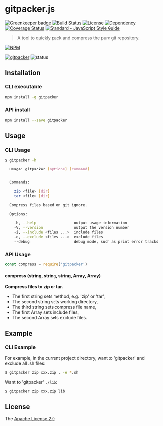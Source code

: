 # gitpacker.js

[![Greenkeeper badge](https://badges.greenkeeper.io/WindomZ/gitpacker.js.svg)](https://greenkeeper.io/)
[![Build Status](https://travis-ci.org/WindomZ/gitpacker.js.svg?branch=master)](https://travis-ci.org/WindomZ/gitpacker.js)
[![License](https://img.shields.io/badge/license-Apache-green.svg)](https://www.apache.org/licenses/LICENSE-2.0.html)
[![Dependency](https://david-dm.org/WindomZ/gitpacker.js.svg)](https://david-dm.org/WindomZ/gitpacker.js)
[![Coverage Status](https://coveralls.io/repos/github/WindomZ/gitpacker.js/badge.svg?branch=dev)](https://coveralls.io/github/WindomZ/gitpacker.js?branch=dev)
[![Standard - JavaScript Style Guide](https://img.shields.io/badge/code_style-standard-brightgreen.svg)](https://standardjs.com/)

> A tool to quickly pack and compress the pure git repository.

[![NPM](https://nodei.co/npm/gitpacker.png)](https://nodei.co/npm/gitpacker/)

[![gitpacker](https://img.shields.io/npm/v/gitpacker.svg)](https://www.npmjs.com/package/gitpacker)
![status](https://img.shields.io/badge/status-stable-green.svg)

## Installation

### CLI executable

```bash
npm install -g gitpacker
```

### API install

```bash
npm install --save gitpacker
```

## Usage

### CLI Usage

```bash
$ gitpacker -h

  Usage: gitpacker [options] [command]


  Commands:

    zip <file> [dir]
    tar <file> [dir]

  Compress files based on git ignore.

  Options:

    -h, --help                 output usage information
    -V, --version              output the version number
    -i, --include <files ...>  include files
    -e, --exclude <files ...>  exclude files
    --debug                    debug mode, such as print error tracks
```

### API Usage

```javascript
const compress = require('gitpacker')
```

#### compress (string, string, string, Array, Array)

**Compress files to zip or tar.**
- The first string sets method, e.g. 'zip' or 'tar', 
- The second string sets working directory, 
- The third string sets compress file name, 
- The first Array sets include files, 
- The second Array sets exclude files.

## Example

### CLI Example

For example, in the current project directory, want to 'gitpacker' and exclude all .sh files: 

```bash
$ gitpacker zip xxx.zip . -e *.sh
```

Want to 'gitpacker' `./lib`: 

```bash
$ gitpacker zip xxx.zip lib
```

## License

The [Apache License 2.0](https://github.com/WindomZ/gitpacker.js/blob/master/LICENSE)
